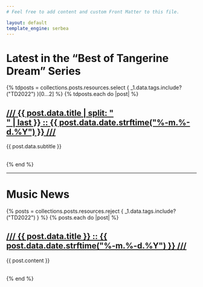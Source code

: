 ```yaml
---
# Feel free to add content and custom Front Matter to this file.

layout: default
template_engine: serbea
---
```


<h1>Latest in the “Best of Tangerine Dream” Series</h1>

{% tdposts = collections.posts.resources.select { _1.data.tags.include?("TD2022") }[0...2] %}
{% tdposts.each do |post| %}
  <h2 class="post-title"><a href="{{ post.relative_url }}"><span>///</span> {{ post.data.title | split: "<br/>" | last }} :: {{ post.data.date.strftime("%-m.%-d.%Y") }} <span>///</span></a></h2>

  {{ post.data.subtitle }}

  <div style="clear:both"></div><br/>
{% end %}

----

<h1>Music News</h1>

{% posts = collections.posts.resources.reject { _1.data.tags.include?("TD2022") } %}
{% posts.each do |post| %}
  <h2 class="post-title"><a href="{{ post.relative_url }}"><span>///</span> {{ post.data.title }} :: {{ post.data.date.strftime("%-m.%-d.%Y") }} <span>///</span></a></h2>

  {{ post.content }}

  <div style="clear:both"></div><br/>
{% end %}
